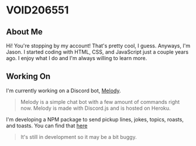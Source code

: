 # VOID206551

## About Me
Hi! You're stopping by my account! That's pretty cool, I guess. Anyways, I'm Jason. I started coding with HTML, CSS, and JavaScript just a couple years ago. I enjoy what I do and I'm always willing to learn more. 

## Working On
I'm currently working on a Discord bot, [Melody](https://melody.void206551.dev). 
 > Melody is a simple chat bot with a few amount of commands right now. Melody is made with Discord.js and is hosted on Heroku.
 
 I'm developing a NPM package to send pickup lines, jokes, topics, roasts, and toasts. You can find that [here](https://void206551.dev/projects/fun-responses)
 > It's still in development so it may be a bit buggy. 
